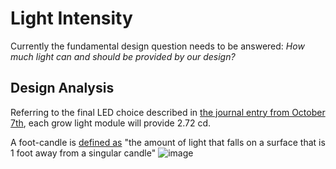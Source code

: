 # Light Intensity

Currently the fundamental design question needs to be answered: _How much light can and should be provided by our design?_

## Design Analysis
Referring to the final LED choice described in [the journal entry from October 7th](https://github.com/heonjang/LightControlSystem/blob/Christelle/October%207th%20-%20General.md), each grow light module will provide 2.72 cd.

A foot-candle is [defined as](https://www.studiobinder.com/blog/what-is-a-foot-candle-definition/) "the amount of light that falls on a surface that is 1 foot away from a singular candle"
![image](https://user-images.githubusercontent.com/55333859/194730908-116e3e4a-2e16-4787-ba59-fbaf1263e4f0.png)

